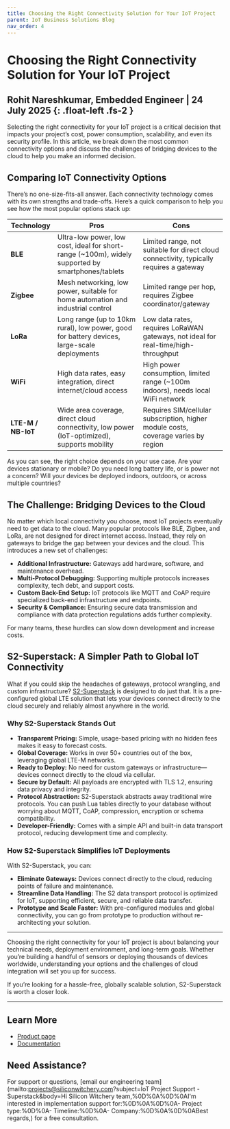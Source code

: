 ```yaml
---
title: Choosing the Right Connectivity Solution for Your IoT Project
parent: IoT Business Solutions Blog
nav_order: 4
---
```


# **Choosing the Right Connectivity Solution for Your IoT Project**

Rohit Nareshkumar, Embedded Engineer \| 24 July 2025
{: .float-left	.fs-2 }
---

Selecting the right connectivity for your IoT project is a critical decision that impacts your project’s cost, power consumption, scalability, and even its security profile. In this article, we break down the most common connectivity options and discuss the challenges of bridging devices to the cloud to help you make an informed decision.

## Comparing IoT Connectivity Options

There’s no one-size-fits-all answer. Each connectivity technology comes with its own strengths and trade-offs. Here’s a quick comparison to help you see how the most popular options stack up:

| Technology             | Pros                                                                                              | Cons                                                                                    |
| ---------------------- | ------------------------------------------------------------------------------------------------- | --------------------------------------------------------------------------------------- |
| **BLE**                | Ultra-low power, low cost, ideal for short-range (~100m), widely supported by smartphones/tablets | Limited range, not suitable for direct cloud connectivity, typically requires a gateway |
| **Zigbee**             | Mesh networking, low power, suitable for home automation and industrial control                   | Limited range per hop, requires Zigbee coordinator/gateway                              |
| **LoRa**               | Long range (up to 10km rural), low power, good for battery devices, large-scale deployments       | Low data rates, requires LoRaWAN gateways, not ideal for real-time/high-throughput      |
| **WiFi**               | High data rates, easy integration, direct internet/cloud access                                   | High power consumption, limited range (~100m indoors), needs local WiFi network         |
| **LTE-M / NB-IoT**     | Wide area coverage, direct cloud connectivity, low power (IoT-optimized), supports mobility       | Requires SIM/cellular subscription, higher module costs, coverage varies by region      |

As you can see, the right choice depends on your use case. Are your devices stationary or mobile? Do you need long battery life, or is power not a concern? Will your devices be deployed indoors, outdoors, or across multiple countries?

## The Challenge: Bridging Devices to the Cloud

No matter which local connectivity you choose, most IoT projects eventually need to get data to the cloud. Many popular protocols like BLE, Zigbee, and LoRa, are not designed for direct internet access. Instead, they rely on gateways to bridge the gap between your devices and the cloud. This introduces a new set of challenges:

- **Additional Infrastructure:** Gateways add hardware, software, and maintenance overhead.
- **Multi-Protocol Debugging:** Supporting multiple protocols increases complexity, tech debt, and support costs.
- **Custom Back-End Setup:** IoT protocols like MQTT and CoAP require specialized back-end infrastructure and endpoints.
- **Security & Compliance:** Ensuring secure data transmission and compliance with data protection regulations adds further complexity.

For many teams, these hurdles can slow down development and increase costs.

## S2-Superstack: A Simpler Path to Global IoT Connectivity

What if you could skip the headaches of gateways, protocol wrangling, and custom infrastructure? [S2-Superstack](https://www.siliconwitchery.com/s2-superstack) is designed to do just that. It is a pre-configured global LTE solution that lets your devices connect directly to the cloud securely and reliably almost anywhere in the world.

### Why S2-Superstack Stands Out

- **Transparent Pricing:** Simple, usage-based pricing with no hidden fees makes it easy to forecast costs.
- **Global Coverage:** Works in over 50+ countries out of the box, leveraging global LTE-M networks.
- **Ready to Deploy:** No need for custom gateways or infrastructure—devices connect directly to the cloud via cellular.
- **Secure by Default:** All payloads are encrypted with TLS 1.2, ensuring data privacy and integrity.
- **Protocol Abstraction:** S2-Superstack abstracts away traditional wire protocols. You can push Lua tables directly to your database without worrying about MQTT, CoAP, compression, encryption or schema compatibility.
- **Developer-Friendly:** Comes with a simple API and built-in data transport protocol, reducing development time and complexity.

### How S2-Superstack Simplifies IoT Deployments

With S2-Superstack, you can:

- **Eliminate Gateways:** Devices connect directly to the cloud, reducing points of failure and maintenance.
- **Streamline Data Handling:** The S2 data transport protocol is optimized for IoT, supporting efficient, secure, and reliable data transfer.
- **Prototype and Scale Faster:** With pre-configured modules and global connectivity, you can go from prototype to production without re-architecting your solution.

---

Choosing the right connectivity for your IoT project is about balancing your technical needs, deployment environment, and long-term goals. Whether you’re building a handful of sensors or deploying thousands of devices worldwide, understanding your options and the challenges of cloud integration will set you up for success.

If you’re looking for a hassle-free, globally scalable solution, S2-Superstack is worth a closer look. 

---

## Learn More

- [Product page](https://www.siliconwitchery.com/s2-superstack)
- [Documentation](/pages/superstack/)

## Need Assistance?

For support or questions, [email our engineering team](mailto:projects@siliconwitchery.com?subject=IoT Project Support - Superstack&amp;body=Hi Silicon Witchery team,%0D%0A%0D%0AI'm interested in implementation support for:%0D%0A%0D%0A- Project type:%0D%0A- Timeline:%0D%0A- Company:%0D%0A%0D%0ABest regards,) for a free consultation.
